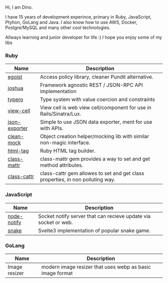 Hi, I am Dino.

I have 15 years of development experince, primary in Ruby, JavaScript, Ptyhon, GoLang and Java. I also know how to use AWS, Docker, Postgre/MySQL and many other cool technologies.

Allways learning and junior developer for life :) I hope you enjoy some of my libs

### Ruby

| Name | Description
| - | -
| [egoist](https://github.com/dux/egoist) | Access policy library, cleaner Pundit alternative.
| [joshua](https://github.com/dux/joshua) | Framework agnostic REST / JSON-RPC API implementation
| [typero](https://github.com/dux/typero) | Type system with value coercion and constraints
| [view-cell](https://github.com/dux/view-cell) | View cell is web view cell/component for use in Rails/Sinatra/Lux.
| [json-exporter](https://github.com/dux/json-exporter) | Simple to use JSON data exporter, ment for use with APIs.
| [clean-mock](https://github.com/dux/clean-mock) | Object creation helper/mocking lib with similar non-magic interface.
| [html-tag](https://github.com/dux/html-tag) | Ruby HTML tag builder.
| [class-mattr](https://github.com/dux/class-mattr) | class-mattr gem provides a way to set and get method attributes.|
| [class-cattr](https://github.com/dux/class-cattr) | class-cattr gem allowes to set and get class properties, in non polluting way.|

### JavaScript

| Name | Description
| - | -
| [node-notify](https://github.com/dux/node-notify)  | Socket notify server that can recieve update via socket or web.
| [snake](https://svelte.dev/repl/f53791fbf4284bf99d7167a6655d0159?version=3.31.0) | Svelte3 implementation of popular snake game.


### GoLang

| Name | Description
| - | -
| Image resizer | modern image resizer that uses webp as basic image format
